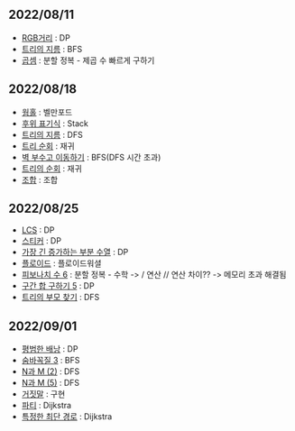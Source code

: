 ## 2022/08/11

- [RGB거리](boj1149.py) : DP
- [트리의 지름](boj1167.py) : BFS
- [곱셈](boj1629.py) : 분할 정복 - 제곱 수 빠르게 구하기
  
## 2022/08/18
- [웜홀](boj1865.py) : 벨만포드
- [후위 표기식](boj1918.py) : Stack
- [트리의 지름](boj1967.py) : DFS
- [트리 순회](boj1991.py) : 재귀
- [벽 부수고 이동하기](boj2206.py) : BFS(DFS 시간 초과)
- [트리의 순회](boj2263.py) : 재귀
- [조합](boj2407.py) : 조합

## 2022/08/25
- [LCS](boj9251.py) : DP
- [스티커](boj9465.py) : DP
- [가장 긴 증가하는 부분 수열](boj11053.py) : DP
- [플로이드](boj11404.py) : 플로이드워셜
- [피보나치 수 6](boj11444.py) : 분할 정복 - 수학 ->  / 연산 // 연산 차이?? -> 메모리 초과 해결됨
- [구간 합 구하기 5](boj11660.py) : DP
- [트리의 부모 찾기](boj11725.py) : DFS

## 2022/09/01
- [평범한 배낭](boj12865.py) : DP
- [숨바꼭질 3](boj13549.py) : BFS
- [N과 M (2)](boj15650.py) : DFS
- [N과 M (5)](boj15654.py) : DFS
- [거짓말](boj1043.py) : 구현
- [파티](boj1238.py) : Dijkstra
- [특정한 최단 경로](boj1504.py) : Dijkstra